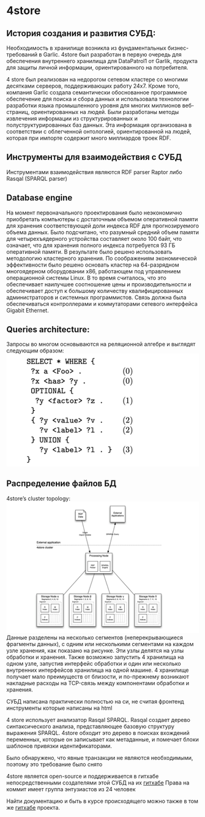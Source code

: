 # 4store
## История создания и развития СУБД:
Необходимость в хранилище возникла из фундаментальных бизнес-требований в Garlic. 4store был разработан в первую очередь для обеспечения внутреннего хранилища для DataPatrol1 от Garlik, продукта для защиты личной информации, ориентированного на потребителя. 

4 store был реализован на недорогом сетевом кластере со многими десятками серверов, поддерживающих работу 24x7. Кроме того, компания Garlic создала семантически обоснованное программное обеспечение для поиска и сбора данных и использовала технологии разработки языка промышленного уровня для многих миллионов веб-страниц, ориентированных на людей. Были разработаны методы извлечения информации из структурированных и полуструктурированных баз данных. Эта информация организована в соответствии с облегченной онтологией, ориентированной на людей, которая при импорте содержит много миллиардов троек RDF.

## Инструменты для взаимодействия с СУБД
Инструментами взаимодействия являются RDF parser Raptor либо Rasqal (SPARQL parser)

## Database engine
На момент первоначального проектирования было неэкономично приобретать компьютеры с достаточным объемом оперативной памяти для хранения соответствующей доли индекса RDF для прогнозируемого объема данных. Было подсчитано, что разумный средний объем памяти для четырехъядерного устройства составляет около 100 байт, что означает, что для хранения полного индекса потребуется 93 ГБ оперативной памяти. В результате было решено использовать методологию кластерного хранения.
По соображениям экономической эффективности было решено основать кластер на 64-разрядном многоядерном оборудовании x86, работающем под управлением операционной системы Linux. В то время считалось, что это обеспечивает наилучшее соотношение цены и производительности и обеспечивает доступ к большому количеству квалифицированных администраторов и системных программистов. Связь должна была обеспечиваться контроллерами и коммутаторами сетевого интерфейса Gigabit Ethernet.

## Queries architecture:
Запросы во многом основываются на реляционной алгебре и выглядят следующим образом:
![query](query.png)

## Распределение файлов БД
4store’s cluster topology:
![distr](distr.png)
Данные разделены на несколько сегментов (неперекрывающиеся фрагменты данных), с одним или несколькими сегментами на каждом узле хранения, как показано на рисунке. Эти узлы делятся на узлы обработки и хранения.
Также возможно запустить 4 хранилища на одном узле, запустив интерфейс обработки и один или несколько внутренних интерфейсов хранилища на одной машине. 4 хранилище получает мало преимуществ от близости, и по-прежнему возникают накладные расходы на TCP-связь между компонентами обработки и хранения.

СУБД написана практически полностью на си, не считая фронтенд инструменты которые написаны на html

4 store использует анализатор Rasqal SPARQL. Rasqal создает дерево синтаксического анализа, представляющее базовую структуру выражения SPARQL. 4store обходит это дерево в поисках вхождений переменных, которые он записывает как метаданные, и помечает блоки шаблонов привязки идентификаторами.

Было обнаружено, что явные транзакции не являются необходимыми, поэтому это требование было снято

4store является open-source и поддерживается в гитхабе непосредственными создателями этой СУБД на их [гитхабе](https://github.com/4store/4store)
Права на коммит имеет группа энтузиастов из 24 человек

Найти документацию и быть в курсе происходящего можно также в том же [гитхабе](https://github.com/4store/4store) проекта.


